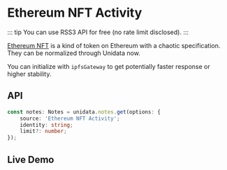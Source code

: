 # Ethereum NFT Activity

<Logos type="Notes" :names="['Ethereum', 'Polygon', 'Binance Smart Chain', 'Arbitrum', 'Fantom', 'Gnosis', 'POAP', 'RSS3']" />

::: tip
You can use RSS3 API for free (no rate limit disclosed).
:::

[Ethereum NFT](https://ethereum.org/en/nft/) is a kind of token on Ethereum with a chaotic specification. They can be normalized through Unidata now.

You can initialize with `ipfsGateway` to get potentially faster response or higher stability.

## API

```ts
const notes: Notes = unidata.notes.get(options: {
    source: 'Ethereum NFT Activity';
    identity: string;
    limit?: number;
});
```

## Live Demo

<Notes :source="'Ethereum NFT Activity'" :defaultIdentity="'0xC8b960D09C0078c18Dcbe7eB9AB9d816BcCa8944'" />
